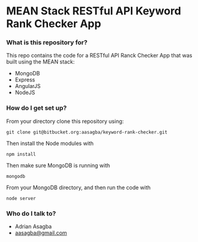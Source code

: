 # MEAN Stack RESTful API Keyword Rank Checker App #

### What is this repository for? ###

This repo contains the code for a RESTful API Ranck Checker App that was built using the MEAN stack:

* MongoDB
* Express
* AngularJS
* NodeJS

### How do I get set up? ###

From your directory clone this repository using:

	git clone git@bitbucket.org:aasagba/keyword-rank-checker.git

Then install the Node modules with

	npm install

Then make sure MongoDB is running with

	mongodb

From your MongoDB directory, and then run the code with

	node server


### Who do I talk to? ###

* Adrian Asagba
* aasagba@gmail.com
